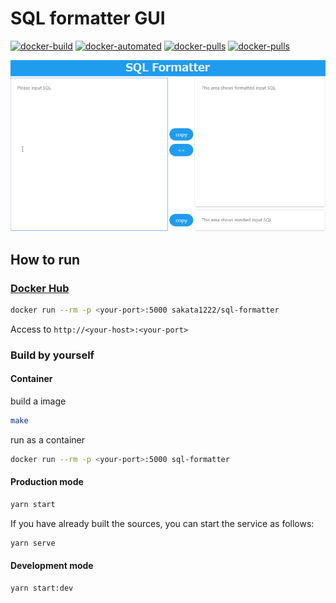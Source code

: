 # SQL formatter GUI

[![docker-build](https://img.shields.io/docker/cloud/build/sakata1222/sql-formatter.svg)](https://hub.docker.com/r/sakata1222/sql-formatter)
[![docker-automated](https://img.shields.io/docker/cloud/automated/sakata1222/sql-formatter.svg)](https://hub.docker.com/r/sakata1222/sql-formatter)
[![docker-pulls](https://img.shields.io/docker/stars/sakata1222/sql-formatter.svg)](https://hub.docker.com/r/sakata1222/sql-formatter)
[![docker-pulls](https://img.shields.io/docker/pulls/sakata1222/sql-formatter.svg)](https://hub.docker.com/r/sakata1222/sql-formatter)

![image](https://raw.githubusercontent.com/sakata1222/sql-formatter-gui/master/demo_images/demo.gif)

## How to run

### [Docker Hub](https://hub.docker.com/r/sakata1222/sql-formatter)

```bash
docker run --rm -p <your-port>:5000 sakata1222/sql-formatter
```

Access to `http://<your-host>:<your-port>`

### Build by yourself

#### Container

build a image

```bash
make
```

run as a container

```bash
docker run --rm -p <your-port>:5000 sql-formatter
```

#### Production mode

```bash
yarn start
```

If you have already built the sources, you can start the service as follows:

```bash
yarn serve
```

#### Development mode

```bash
yarn start:dev
```
